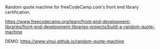 Random quote machine for freeCodeCamp.com's front end library certification.

https://www.freecodecamp.org/learn/front-end-development-libraries/front-end-development-libraries-projects/build-a-random-quote-machine

DEMO: https://www.vinuj.github.io/random-quote-machine
